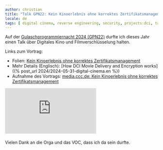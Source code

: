 ```yaml
---
author: christian
title: "Talk GPN22: Kein Kinoerlebnis ohne korrektes Zertifikatsmanagement"
locale: de
tags: [ digital cinema, reverse engineering, security, projects:dci, talk ]
---
```


Auf der [Gulaschprogrammiernacht 2024 (GPN22)](https://entropia.de/GPN22) 
durfte ich dieses Jahr einen Talk über Digitales Kino 
und Filmverschlüsselung halten.

Links zum Vortrag:

- Folien: [Kein Kinoerlebnis ohne korrektes Zertifikatsmanagement](https://files.serverless.industries/slides/2024-05-19-dci/)
- Mehr Details (Englisch): 
[How DCI Movie Delivery and Encryption works]({% post_url 2024/2024-05-31-digital-cinema.en %})
- Aufnahme des Vortrags: 
[media.ccc.de: Kein Kinoerlebnis ohne korrektes Zertifikatsmanagement](https://media.ccc.de/v/gpn22-382-kein-kinoerlebnis-ohne-korrektes-zertifikatsmanagement)

<div class="embed-responsive embed-responsive-16by9" style="margin-bottom: 20px">
    <iframe class="embed-responsive-item" src="https://media.ccc.de/v/gpn22-382-kein-kinoerlebnis-ohne-korrektes-zertifikatsmanagement/oembed" frameborder="0" allowfullscreen></iframe>
</div>

Vielen Dank an die Orga und das VOC, dass ich da sein durfte.
